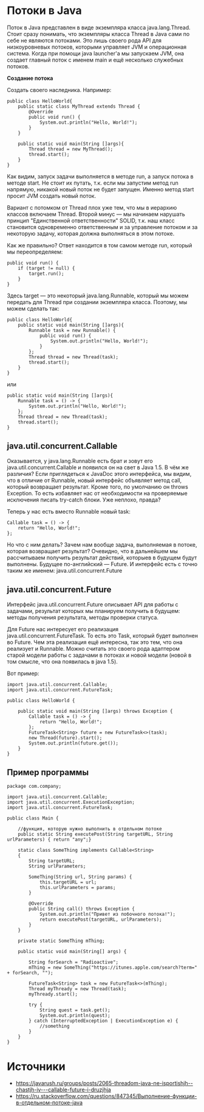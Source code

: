 # Потоки в Java
Поток в Java представлен в виде экземпляра класса java.lang.Thread. Стоит сразу понимать, что экземпляры класса Thread в Java сами по себе не являются потоками. Это лишь своего рода API для низкоуровневых потоков, которыми управляет JVM и операционная система. Когда при помощи java launcher'а мы запускаем JVM, она создает главный поток с именем main и ещё несколько служебных потоков.

**Создание потока**

Cоздать своего наследника. Например:
```
public class HelloWorld{
    public static class MyThread extends Thread {
        @Override
        public void run() {
            System.out.println("Hello, World!");
        }
    }

    public static void main(String []args){
        Thread thread = new MyThread();
        thread.start();
    }
}
```

Как видим, запуск задачи выполняется в методе run, а запуск потока в методе start. Не стоит их путать, т.к. если мы запустим метод run напрямую, никакой новый поток не будет запущен. Именно метод start просит JVM создать новый поток.

Вариант с потомком от Thread плох уже тем, что мы в иерархию классов включаем Thread. Второй минус — мы начинаем нарушать принцип "Единственной ответственности" SOLID, т.к. наш класс становится одновременно ответственным и за управление потоком и за некоторую задачу, которая должна выполняться в этом потоке.

Как же правильно? Ответ находится в том самом методе run, который мы переопределяем:
```
public void run() {
	if (target != null) {
		target.run();
	}
}
```
Здесь target — это некоторый java.lang.Runnable, который мы можем передать для Thread при создании экземпляра класса. Поэтому, мы можем сделать так:
```
public class HelloWorld{
    public static void main(String []args){
        Runnable task = new Runnable() {
            public void run() {
                System.out.println("Hello, World!");
            }
        };
        Thread thread = new Thread(task);
        thread.start();
    }
}
```
или
```
public static void main(String []args){
	Runnable task = () -> {
		System.out.println("Hello, World!");
	};
	Thread thread = new Thread(task);
	thread.start();
}
```
## java.util.concurrent.Callable
Оказывается, у java.lang.Runnable есть брат и зовут его java.util.concurrent.Callable и появился он на свет в Java 1.5. В чём же различия? Если приглядеться к JavaDoc этого интерфейса, мы видим, что в отличие от Runnable, новый интерфейс объявляет метод call, который возвращает результат. Кроме того, по умолчанию он throws Exception. То есть избавляет нас от необходимости на проверяемые исключения писать try-catch блоки. Уже неплохо, правда?

Теперь у нас есть вместо Runnable новый task:
```
Callable task = () -> {
	return "Hello, World!";
};
```
Но что с ним делать? Зачем нам вообще задача, выполняемая в потоке, которая возвращает результат? Очевидно, что в дальнейшем мы рассчитываем получить результат действий, которыев в будущем будут выполнены. Будущее по-английский — Future. И интерфейс есть с точно таким же именем: java.util.concurrent.Future
## java.util.concurrent.Future

Интерфейс java.util.concurrent.Future описывает API для работы с задачами, результат которых мы планируем получить в будущем: методы получения результата, методы проверки статуса.

Для Future нас интересует его реализация java.util.concurrent.FutureTask. То есть это Task, который будет выполнен во Future. Чем эта реализация ещё интересна, так это тем, что она реализует и Runnable. Можно считать это своего рода адаптером старой модели работы с задачами в потоках и новой модели (новой в том смысле, что она появилась в java 1.5).

Вот пример:
```
import java.util.concurrent.Callable;
import java.util.concurrent.FutureTask;

public class HelloWorld {

    public static void main(String []args) throws Exception {
        Callable task = () -> {
            return "Hello, World!";
        };
        FutureTask<String> future = new FutureTask<>(task);
        new Thread(future).start();
        System.out.println(future.get());
    }
}
```
## Пример программы 
```
package com.company;

import java.util.concurrent.Callable;
import java.util.concurrent.ExecutionException;
import java.util.concurrent.FutureTask;

public class Main {

    //функция, которую нужно выполнить в отдельном потоке
    public static String executePost(String targetURL, String urlParameters) { return "any";}

    static class SomeThing implements Callable<String>
    {
        String targetURL;
        String urlParameters;

        SomeThing(String url, String params) {
            this.targetURL = url;
            this.urlParameters = params;
        }

        @Override
        public String call() throws Exception {
            System.out.println("Привет из побочного потока!");
            return executePost(targetURL, urlParameters);
        }
    }

    private static SomeThing mThing;

    public static void main(String[] args) {

        String forSearch = "Radioactive";
        mThing = new SomeThing("https://itunes.apple.com/search?term=" + forSearch, "");

        FutureTask<String> task = new FutureTask<>(mThing);
        Thread myThready = new Thread(task);
        myThready.start();

        try {
            String quest = task.get();
            System.out.println(quest);
        } catch (InterruptedException | ExecutionException e) {
            //something
        }
    }
}

```
# Источники
- https://javarush.ru/groups/posts/2065-threadom-java-ne-isportishjh--chastjh-iv---callable-future-i-druzjhja
- https://ru.stackoverflow.com/questions/847345/Выполнение-функции-в-отдельном-потоке-java
